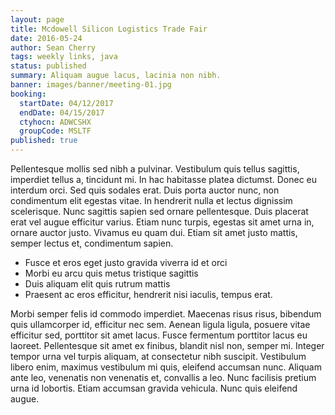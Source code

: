 ```yaml
---
layout: page
title: Mcdowell Silicon Logistics Trade Fair
date: 2016-05-24
author: Sean Cherry
tags: weekly links, java
status: published
summary: Aliquam augue lacus, lacinia non nibh.
banner: images/banner/meeting-01.jpg
booking:
  startDate: 04/12/2017
  endDate: 04/15/2017
  ctyhocn: ADWCSHX
  groupCode: MSLTF
published: true
---
```

Pellentesque mollis sed nibh a pulvinar. Vestibulum quis tellus sagittis, imperdiet tellus a, tincidunt mi. In hac habitasse platea dictumst. Donec eu interdum orci. Sed quis sodales erat. Duis porta auctor nunc, non condimentum elit egestas vitae. In hendrerit nulla et lectus dignissim scelerisque. Nunc sagittis sapien sed ornare pellentesque. Duis placerat erat vel augue efficitur varius. Etiam nunc turpis, egestas sit amet urna in, ornare auctor justo. Vivamus eu quam dui. Etiam sit amet justo mattis, semper lectus et, condimentum sapien.

* Fusce et eros eget justo gravida viverra id et orci
* Morbi eu arcu quis metus tristique sagittis
* Duis aliquam elit quis rutrum mattis
* Praesent ac eros efficitur, hendrerit nisi iaculis, tempus erat.

Morbi semper felis id commodo imperdiet. Maecenas risus risus, bibendum quis ullamcorper id, efficitur nec sem. Aenean ligula ligula, posuere vitae efficitur sed, porttitor sit amet lacus. Fusce fermentum porttitor lacus eu laoreet. Pellentesque sit amet ex finibus, blandit nisl non, semper mi. Integer tempor urna vel turpis aliquam, at consectetur nibh suscipit. Vestibulum libero enim, maximus vestibulum mi quis, eleifend accumsan nunc. Aliquam ante leo, venenatis non venenatis et, convallis a leo. Nunc facilisis pretium urna id lobortis. Etiam accumsan gravida vehicula. Nunc quis eleifend augue.
